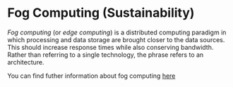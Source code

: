 # Fog Computing (Sustainability)

*Fog computing* (or *edge computing*) is a distributed computing paradigm in which processing and data storage are brought closer to the data sources. This should increase response times while also conserving bandwidth. Rather than referring to a single technology, the phrase refers to an architecture.

You can find futher information about fog computing [here](../T3.6/edge_computing.md)
